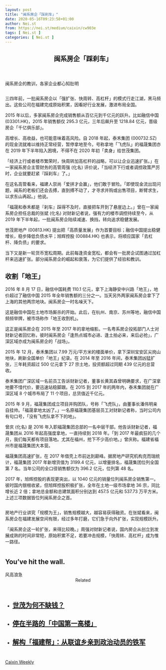 ```yaml
---
layout: post
title: "闽系房企「踩刹车」"
date: 2020-05-16T09:23:58+01:00
author: Nei.st
from: https://nei.st/medium/caixin/cw903e
tags: [ Nei.st ]
categories: [ Nei.st ]
---
```


<article class="post-19791 post type-post status-publish format-standard hentry category-caixin" id="post-19791"> <header class="page-header medium Archives"><div class="page-header__image"></div><div class="page-header__content"><h1 class="page-title text-align-center">闽系房企「踩刹车」</h1></div> </header><div class="entry-content aesop-entry-content" id="post-19791-content"><link as="font" crossorigin="anonymous" href="//cdn.jsdelivr.net/gh/0nd1jyU39XQ/_/glyph/font-face/0uIzqoZjSuJfvSBnvgXTcApMtcVhMcpr.woff" rel="preload" type="font/woff"/><link as="font" crossorigin="anonymous" href="//cdn.jsdelivr.net/gh/0nd1jyU39XQ/_/glyph/font-face/1sTnSLZWDKucPX6SAk.woff" rel="preload" type="font/woff"/><p class="blog-post__description">闽系房企的教训，各家企业都心知肚明</p><span id="more-19791"></span><div class="container large img edge"><div class="aspectRatioPlaceholder"><div class="progressiveMedia" data-height="1339" data-width="2000"> <img alt="" class="progressiveMedia-image" data-src="https://cdn.jsdelivr.net/gh/0nd1jyU39XQ/_/img/1/iAo.FuJwqcrI.jpg" src="https://cdn.jsdelivr.net/gh/0nd1jyU39XQ/_/img/1/iAo.FuJwqcrI.jpg"/></div></div></div><p>三四年前，一批闽系房企以「强扩张、快周转、高杠杆」的模式行走江湖，黑马频出。这些公司在福建完成原始积累，因看好行业发展，激进布局全国。</p><p>2015 年以后，多家闽系房企完成销售额从百亿元到千亿元的跃升。比如融信中国 (03301.HK)，2015 年销售额仅 295.3 亿元，三年后飙升至 1218.84 亿元，晋级房企「千亿俱乐部」。</p><p>高增长、高收益，也可能意味着高风险。自 2018 年起，泰禾集团 (000732.SZ) 的现金流就难以维持正常经营，暂停拿地至今。号称拿地「飞虎队」的福晟集团亦在 2019 年下半年陷入困境，不得不在 2020 年初「卖身」给世茂集团。</p><p>「经济上行或者楼市繁荣时，快周转加高杠杆的战略，可以让企业迅速扩张。」在一家闽系房企主管财务的高管周强 (化名) 评价说，「当经济下行或者调控政策严厉时，企业就要赶紧『踩刹车』了。」</p><p>在这名高管看来，福建人崇尚「爱拼才会赢」，他们敢于冒险。「即使现金流出现问题，闽系的老板们还会去搏，直到搏不动了，才寻求并购或出售项目，断臂求生，以求东山再起。」他说。</p><div class="code-block code-block-1" style="margin: 8px 0; clear: both;"><div class="container ads_KbHEVhh8Rw"><div class="card card--blog post-sidebar"><div class="card-body"><div class="logo_ngcontent-kty-0"> </div><div class="iframe-blocker U6XAMK63Vh00WqvF2BacIQ"><div class="background-h60B"> </div><div class="WumZiPCS4MeMw4pxQ"> </div></div></div><div class="card-footer"><div class="card-footer-wrapper" layout="row bottom-left"></div></div></div></div></div><p>「福晟和泰禾都是『刹车』踩得不及时，直接把车开到了悬崖边上。」曾在一家闽系房企担任总裁的张斌 (化名) 对财新记者说，强有力的楼市调控持续至今，从 2019 年下半年起，一批闽系房企陆续减速、换挡，转向追求稳健发展。</p><p>世茂房地产 (00813.HK) 提出把「高质量发展」作为首要目标；融信中国提出稳健增长，稳步降低负债水平；旭辉控股 (00884.HK) 也表示，将顺应国家「去杠杆、降负债」的要求。</p><p>当下又是新一轮货币宽松周期。此前每逢资金宽松，都会有一批房企试图通过加杠杆来迅速扩张。部分闽系房企的崛起和衰落，为它们提供了经验和教训。</p><h2>收割「地王」</h2><p>2016 年 8 月 17 日，融信中国耗费 110.1 亿元，拿下上海静安中兴路「地王」，地价超过了融信中国 2015 年全年销售额的三分之一。当天另外两家闽系房企拿下了上海的其他两宗地块。闽系房企一时名噪天下。</p><p>这是融信中国在土地市场厮杀的开始。此后，在杭州、南京、苏州等地，融信中国频频举牌，被市场称作「地王收割机」。</p><p>这正是闽系房企在 2015 年至 2017 年的拿地缩影。一名粤系房企投拓部门人士对财新记者回忆称，彼时闽系房企「逢热点城市必进、逢土拍必来，来后必抢」，广深区域亦成为闽系房企的「战场」。</p><div class="code-block code-block-1" style="margin: 8px 0; clear: both;"><div class="container ads_KbHEVhh8Rw"><div class="card card--blog post-sidebar"><div class="card-body"><div class="logo_ngcontent-kty-0"> </div><div class="iframe-blocker U6XAMK63Vh00WqvF2BacIQ"><div class="background-h60B"> </div><div class="WumZiPCS4MeMw4pxQ"> </div></div></div><div class="card-footer"><div class="card-footer-wrapper" layout="row bottom-left"></div></div></div></div></div><p>2015 年 12 月，泰禾集团以 7.99 万元/平方米的楼面单价，拿下深圳宝安区尖岗山地块，刷新全国单价「地王」纪录。在 2014 年至 2016 年间，泰禾集团凶猛扩张，三年耗资超过 500 亿元拿下 27 宗土地，投资额超过同期 439 亿元的总营收。</p><p>泰禾集团广深区域一名前员工告诉财新记者，董事长黄其森曾明确要求，在广深拿地要不惜代价，要迅速站稳脚跟。在 2015 到 2017 年的两年内，泰禾集团就在广深区域 8 个城市布局了 11 个项目，总货值近千亿元。</p><p>2015 年 9 月，福晟集团成立项目并购团队，号称「飞虎队」，由董事长潘伟明亲自挂帅。「福晟拿地太凶了。」一名原福晟集团基层员工对财新记者称，当时公司内有句口号，「没有飞虎队拿不下的地」。</p><p>曾庆 (化名) 是 2016 年入职福晟集团总部的一名中层干部。他告诉财新记者，福晟集团从 2016 年起高强度拿地，一直持续到 2018 年。「到 2017 年最疯狂的几个月，我们每天都有项目落地。尤其在福州，抢下不少高价地。」曾庆称。福建省福州市是福晟集团大本营。</p><p>福晟集团高速扩张，在 2017 年借壳上市前达到巅峰。据房地产研究机构克而瑞统计，福晟集团 2017 年新增货值为 3199.4 亿元，以增量排名，福晟集团位列全国第 7 名。当年公司的全口径销售额仅为 396.2 亿元，位列第 48 名。</p><p>2017 年，旭辉控股的表现更突出，以 1040 亿元的销量位列闽系房企销售第一。彼时国内银根收紧，但旭辉控股积极扩张，全年在土地一级市场拿地 36 宗，同比增长近 2 倍；拿地总金额和总建筑面积分别达到 457.5 亿元和 537.73 万平方米。上述三项数据皆位列闽系房企之首。</p><div class="code-block code-block-1" style="margin: 8px 0; clear: both;"><div class="container ads_KbHEVhh8Rw"><div class="card card--blog post-sidebar"><div class="card-body"><div class="logo_ngcontent-kty-0"> </div><div class="iframe-blocker U6XAMK63Vh00WqvF2BacIQ"><div class="background-h60B"> </div><div class="WumZiPCS4MeMw4pxQ"> </div></div></div><div class="card-footer"><div class="card-footer-wrapper" layout="row bottom-left"></div></div></div></div></div><div class="container large xxl img"><div class="aspectRatioPlaceholder"><div class="progressiveMedia" data-height="827" data-width="1427"> <img alt="" class="progressiveMedia-image lazyload" data-src="https://cdn.jsdelivr.net/gh/0nd1jyU39XQ/_/img/1/1588390258786641.jpg" id="zoom-default" src="https://cdn.jsdelivr.net/gh/0nd1jyU39XQ/_/img/1/1588390258786641.jpg"/></div></div></div><p>房地产行业讲究「规模为王」，销售规模越大，越容易获得融资。在张斌看来，闽系房企在福建发展空间有限，经过多年打磨，它们急于向外扩张，实现规模跃升。</p><p>「闽系房企这一轮扩张，来得比较晚。」周强对财新记者说，国内房企从创立到发展成熟的时间非常短，原始积累不足，若要冲击规模，「快周转、高杠杆」成为惟一路径。</p><div class="aesop-content-comp-wrap aesop-content-comp-columns-1" id="aesop-content-component"><div class="container img gfw edge"><div class="BarrierFailsafe__fullBarrier___2bFWd"><div class="aspectRatioPlaceholder nykpaywall"><div class="progressiveMedia" data-height="880" data-width="1040"> <img alt="" class="progressiveMedia-image lazyload" data-src="https://cdn.jsdelivr.net/gh/0nd1jyU39XQ/_/img/1/full-desktop@2x.png" src="https://cdn.jsdelivr.net/gh/0nd1jyU39XQ/_/img/1/full-desktop@2x.png"/></div></div><h1 class="BarrierFailsafe__header___1VGQh">You’ve hit the wall.</h1><div class="BarrierFailsafe__body___2hQxl">风高浪急 <a class="wdAUwEkxSXQjBoQ" href="https://nei.st/medium/j2c6srlbezlceyrdintsxq" rel="noopener noreferrer nofollow" target="_blank"><span class="svgIcon svgIcon--questionMark svgIcon--19px"></span></a></div></div></div></div><section class="jsx-1092709871 collection"> <header class="jsx-1092709871 container"> <span class="jsx-65431776 text-icon text-right size-md spacing-xxtight weight-medium"> <span class="jsx-65431776 text"><span class="jsx-1092709871">Related</span></span></span> </header><ul class="jsx-1092709871 collection-list"><li class="jsx-1092709871"> <section class="jsx-2013367371 container"><div class="jsx-2013367371 content no-cover type-collection"><div class="jsx-2013367371 left"> <a class="jsx-2013367371" href="https://nei.st/medium/southern/nfzm-1862c"><h2 class="jsx-2996311878 sidebar">世茂为何不缺钱？</h2></a></div></div> </section></li><li class="jsx-1092709871"> <section class="jsx-2013367371 container"><div class="jsx-2013367371 content no-cover type-collection"><div class="jsx-2013367371 left"> <a class="jsx-2013367371" href="https://nei.st/medium/southern/nfzm-1866d"><h2 class="jsx-2996311878 sidebar">停在半路的「中国第一高楼」</h2></a></div></div> </section></li><li class="jsx-1092709871"> <section class="jsx-2013367371 container"><div class="jsx-2013367371 content no-cover type-collection"><div class="jsx-2013367371 left"> <a class="jsx-2013367371" href="https://nei.st/medium/initium/hongkong-fujian-associations-analysis"><h2 class="jsx-2996311878 sidebar">解构「福建帮」：从联谊乡亲到政治动员的铁军</h2></a></div></div> </section></li></ul> </section><div class="container qyoLgsBMfk2RyP6PZqEQUQ"><div class="TA9FsqtAclEQEnnC"><a class="q9pBoz6iftkg" href="https://nei.st/medium/caixin?source=cw903"><div class="ISq0AssRMiRdK46s31e1tA"><div class="VBC0sS11TRzyNj7ur4DqLQ"></div></div></a></div></div><div class="code-block code-block-2" style="margin: 8px 0; clear: both;"> <br/><div class="container ads_KbHEVhh8Rw"><div class="card card--blog post-sidebar"><div class="card-body"><div class="logo_ngcontent-kty-0"> </div><div class="iframe-blocker U6XAMK63Vh00WqvF2BacIQ"><div class="background-h60B"> </div><div class="WumZiPCS4MeMw4pxQ"> </div></div></div><div class="card-footer"><div class="card-footer-wrapper" layout="row bottom-left"></div></div></div></div></div></div> <footer class="entry-footer"><div class="categories icon-link"><a href="https://nei.st/category/medium/caixin" rel="category tag">Caixin Weekly</a></div> </footer></article>
